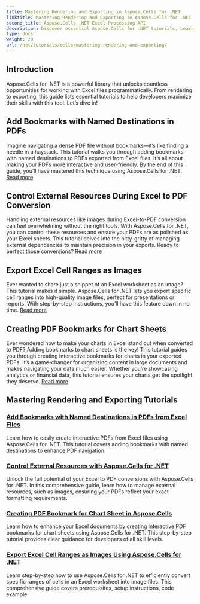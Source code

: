 ```yaml
---
title: Mastering Rendering and Exporting in Aspose.Cells for .NET
linktitle: Mastering Rendering and Exporting in Aspose.Cells for .NET
second_title: Aspose.Cells .NET Excel Processing API
description: Discover essential Aspose.Cells for .NET tutorials, Learn rendering, exporting, managing resources, adding bookmarks, and more with our detailed guides.
type: docs
weight: 20
url: /net/tutorials/cells/mastering-rendering-and-exporting/
---
```

## Introduction

Aspose.Cells for .NET is a powerful library that unlocks countless opportunities for working with Excel files programmatically. From rendering to exporting, this guide lists essential tutorials to help developers maximize their skills with this tool. Let’s dive in!

## Add Bookmarks with Named Destinations in PDFs  
Imagine navigating a dense PDF file without bookmarks—it’s like finding a needle in a haystack. This tutorial walks you through adding bookmarks with named destinations to PDFs exported from Excel files. It’s all about making your PDFs more interactive and user-friendly. By the end of this guide, you’ll have mastered this technique using Aspose.Cells for .NET. [Read more](./add-bookmarks-with-named-destinations/)

## Control External Resources During Excel to PDF Conversion  
Handling external resources like images during Excel-to-PDF conversion can feel overwhelming without the right tools. With Aspose.Cells for .NET, you can control these resources and ensure your PDFs are as polished as your Excel sheets. This tutorial delves into the nitty-gritty of managing external dependencies to maintain precision in your exports. Ready to perfect those conversions? [Read more](./control-external-resources/)

## Export Excel Cell Ranges as Images  
Ever wanted to share just a snippet of an Excel worksheet as an image? This tutorial makes it simple. Aspose.Cells for .NET lets you export specific cell ranges into high-quality image files, perfect for presentations or reports. With step-by-step instructions, you’ll have this feature down in no time. [Read more](./export-excel-cell-ranges-as-images/)

## Creating PDF Bookmarks for Chart Sheets
Ever wondered how to make your charts in Excel stand out when converted to PDF? Adding bookmarks to chart sheets is the key! This tutorial guides you through creating interactive bookmarks for charts in your exported PDFs. It’s a game-changer for organizing content in large documents and makes navigating your data much easier. Whether you’re showcasing analytics or financial data, this tutorial ensures your charts get the spotlight they deserve. [Read more](./creating-pdf-bookmark-for-chart-sheet/)

## Mastering Rendering and Exporting Tutorials
### [Add Bookmarks with Named Destinations in PDFs from Excel Files](./add-bookmarks-with-named-destinations/)
Learn how to easily create interactive PDFs from Excel files using Aspose.Cells for .NET. This tutorial covers adding bookmarks with named destinations to enhance PDF navigation.
### [Control External Resources with Aspose.Cells for .NET](./control-external-resources/)
Unlock the full potential of your Excel to PDF conversions with Aspose.Cells for .NET. In this comprehensive guide, learn how to manage external resources, such as images, ensuring your PDFs reflect your exact formatting requirements.
### [Creating PDF Bookmark for Chart Sheet in Aspose.Cells](./creating-pdf-bookmark-for-chart-sheet/)
Learn how to enhance your Excel documents by creating interactive PDF bookmarks for chart sheets using Aspose.Cells for .NET. This step-by-step tutorial provides clear guidance for developers of all skill levels.
### [Export Excel Cell Ranges as Images Using Aspose.Cells for .NET](./export-excel-cell-ranges-as-images/)
Learn step-by-step how to use Aspose.Cells for .NET to efficiently convert specific ranges of cells in an Excel worksheet into image files. This comprehensive guide covers prerequisites, setup instructions, code example.
